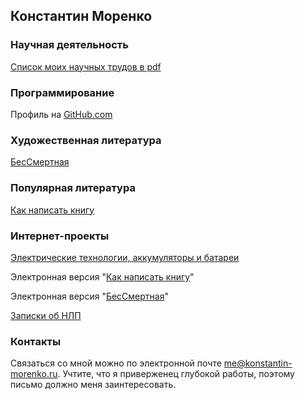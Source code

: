 ## Константин Моренко

### Научная деятельность

[Список моих научных трудов в pdf](https://github.com/konstantin-morenko/list-of-scholarly-writings/raw/travis/konstantin-morenko.pdf)

### Программирование

Профиль на [GitHub.com](https://github.com/konstantin-morenko)

### Художественная литература

[БесСмертная](https://ridero.ru/books/bes_smertnaya/)

### Популярная литература

[Как написать книгу](https://ridero.ru/books/kak_napisat_knigu_2/)

### Интернет-проекты

[Электрические технологии, аккумуляторы и батареи](https://battery-info.ru)

Электронная версия "[Как написать книгу](https://howto-write-book.books.konstantin-morenko.ru/)"

Электронная версия "[БесСмертная](immortal.books.konstantin-morenko.ru)"

[Записки об НЛП](nlp-notes.books.konstantin-morenko.ru)

### Контакты

Связаться со мной можно по электронной почте [me@konstantin-morenko.ru](mailto:me@konstantin-morenko.ru).  Учтите, что я приверженец глубокой работы, поэтому письмо должно меня заинтересовать.
